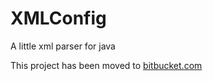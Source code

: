 XMLConfig
=========

A little xml parser for java

This project has been moved to [bitbucket.com](https://bitbucket.org/DeltaC0re/xmlconfig/src)
